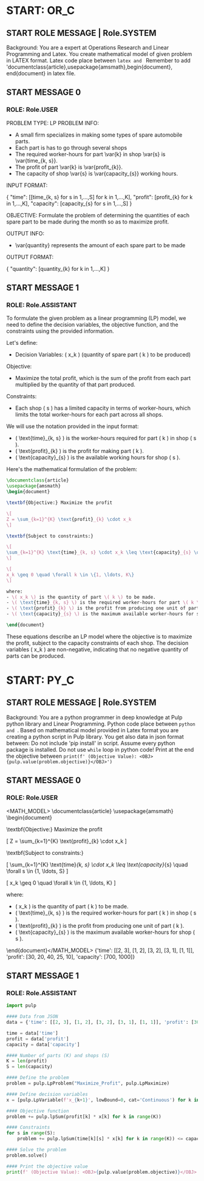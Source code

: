 # START: OR_C 
## START ROLE MESSAGE | Role.SYSTEM 
Background: You are a expert at Operations Research and Linear Programming and Latex. You create mathematical model of given problem in LATEX format. Latex code place between ```latex and ``` Remember to add 'documentclass{article},usepackage{amsmath},begin{document}, end{document} in latex file. 
## START MESSAGE 0 
### ROLE: Role.USER
<DESCRIPTION>
PROBLEM TYPE: LP
PROBLEM INFO:

- A small firm specializes in making some types of spare automobile parts. 
- Each part is has to go through several shops 
- The required worker-hours for part \var{k} in shop \var{s} is \var{time_{k, s}}.
- The profit of part \var{k} is \var{profit_{k}}.
- The capacity of shop \var{s} is \var{capacity_{s}} working hours.

INPUT FORMAT:

{
	"time": [[time_{k, s} for s in 1,...,S] for k in 1,...,K],
	"profit": [profit_{k} for k in 1,...,K],
	"capacity": [capacity_{s} for s in 1,...,S]
}


OBJECTIVE: Formulate the problem of determining the quantities of each spare part to be made during the month so as to maximize profit.

OUTPUT INFO:

- \var{quantity} represents the amount of each spare part to be made

OUTPUT FORMAT:

{
	"quantity": [quantity_{k} for k in 1,...,K]
}
</DESCRIPTION>


## START MESSAGE 1 
### ROLE: Role.ASSISTANT
To formulate the given problem as a linear programming (LP) model, we need to define the decision variables, the objective function, and the constraints using the provided information.

Let's define:
- Decision Variables: \( x_k \) (quantity of spare part \( k \) to be produced)

Objective:
- Maximize the total profit, which is the sum of the profit from each part multiplied by the quantity of that part produced.

Constraints:
- Each shop \( s \) has a limited capacity in terms of worker-hours, which limits the total worker-hours for each part across all shops.

We will use the notation provided in the input format:
- \( \text{time}_{k, s} \) is the worker-hours required for part \( k \) in shop \( s \).
- \( \text{profit}_{k} \) is the profit for making part \( k \).
- \( \text{capacity}_{s} \) is the available working hours for shop \( s \).

Here's the mathematical formulation of the problem:

```latex
\documentclass{article}
\usepackage{amsmath}
\begin{document}

\textbf{Objective:} Maximize the profit

\[
Z = \sum_{k=1}^{K} \text{profit}_{k} \cdot x_k
\]

\textbf{Subject to constraints:}

\[
\sum_{k=1}^{K} \text{time}_{k, s} \cdot x_k \leq \text{capacity}_{s} \quad \forall s \in \{1, \ldots, S\}
\]

\[
x_k \geq 0 \quad \forall k \in \{1, \ldots, K\}
\]

where:
- \( x_k \) is the quantity of part \( k \) to be made.
- \( \text{time}_{k, s} \) is the required worker-hours for part \( k \) in shop \( s \).
- \( \text{profit}_{k} \) is the profit from producing one unit of part \( k \).
- \( \text{capacity}_{s} \) is the maximum available worker-hours for shop \( s \).

\end{document}
```

These equations describe an LP model where the objective is to maximize the profit, subject to the capacity constraints of each shop. The decision variables \( x_k \) are non-negative, indicating that no negative quantity of parts can be produced.

# START: PY_C 
## START ROLE MESSAGE | Role.SYSTEM 
Background: You are a python programmer in deep knowledge at Pulp python library and Linear Programming. Python code place between ```python and ```. Based on mathematical model provided in Latex format you are creating a python script in Pulp library. You get also data in json format between: <DATA></DATA> Do not include 'pip install' in script. Assume every python package is installed. Do not use `while` loop in python code! Print at the end the objective between <OBJ></OBJ> `print(f' (Objective Value): <OBJ>{pulp.value(problem.objective)}</OBJ>')` 
## START MESSAGE 0 
### ROLE: Role.USER
<MATH_MODEL>
\documentclass{article}
\usepackage{amsmath}
\begin{document}

\textbf{Objective:} Maximize the profit

\[
Z = \sum_{k=1}^{K} \text{profit}_{k} \cdot x_k
\]

\textbf{Subject to constraints:}

\[
\sum_{k=1}^{K} \text{time}_{k, s} \cdot x_k \leq \text{capacity}_{s} \quad \forall s \in \{1, \ldots, S\}
\]

\[
x_k \geq 0 \quad \forall k \in \{1, \ldots, K\}
\]

where:
- \( x_k \) is the quantity of part \( k \) to be made.
- \( \text{time}_{k, s} \) is the required worker-hours for part \( k \) in shop \( s \).
- \( \text{profit}_{k} \) is the profit from producing one unit of part \( k \).
- \( \text{capacity}_{s} \) is the maximum available worker-hours for shop \( s \).

\end{document}</MATH_MODEL>
<DATA>
{'time': [[2, 3], [1, 2], [3, 2], [3, 1], [1, 1]], 'profit': [30, 20, 40, 25, 10], 'capacity': [700, 1000]}</DATA>


## START MESSAGE 1 
### ROLE: Role.ASSISTANT
```python
import pulp

#### Data from JSON
data = {'time': [[2, 3], [1, 2], [3, 2], [3, 1], [1, 1]], 'profit': [30, 20, 40, 25, 10], 'capacity': [700, 1000]}

time = data['time']
profit = data['profit']
capacity = data['capacity']

#### Number of parts (K) and shops (S)
K = len(profit)
S = len(capacity)

#### Define the problem
problem = pulp.LpProblem("Maximize_Profit", pulp.LpMaximize)

#### Define decision variables
x = [pulp.LpVariable(f'x_{k+1}', lowBound=0, cat='Continuous') for k in range(K)]

#### Objective function
problem += pulp.lpSum(profit[k] * x[k] for k in range(K))

#### Constraints
for s in range(S):
    problem += pulp.lpSum(time[k][s] * x[k] for k in range(K)) <= capacity[s]

#### Solve the problem
problem.solve()

#### Print the objective value
print(f' (Objective Value): <OBJ>{pulp.value(problem.objective)}</OBJ>')
```

